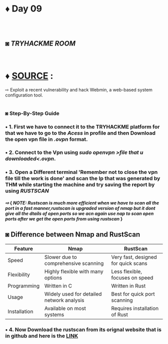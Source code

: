 # ♦ Day 09
</br>
</br>

## ◙ ***TRYHACKME ROOM***
 </br>
 
# ♦ [SOURCE](https://tryhackme.com/r/room/source) : 
   ⇨ Exploit a recent vulnerability and hack Webmin, a web-based system configuration tool. 
   </br>
   </br>
### ◙ Step-By-Step Guide 



### • 1. First we have to connect it to the TRYHACKME platform for that we have to go to the ***Acess*** in profile and then Download the open vpn file in ***.ovpn*** format.


### • 2. Connect to the Vpn using ***sudo openvpn >file that u downloaded<.ovpn***.

### • 3. Open a Different terminal 'Remember not to close the vpn file till the work is done' and scan the Ip that was generated by THM while starting the   machine and try saving the report by using ***RUSTSCAN*** </br>

  #### ***⇨*** { ***NOTE: Rustscan is much more efficient when we have to scan all the port in a fast manner,rustscan is upgraded version of nmap but it dont give all the dtails of open ports so we acn again use nap to scan open ports after we get the open ports from using rustscan*** }</br>


## ◙ Difference between Nmap and RustScan


|    Feature    |                    Nmap                   |               RustScan              |
| ------------- | ----------------------------------------- | ----------------------------------- |
|     Speed     | Slower due to comprehensive scanning      | Very fast, designed for quick scans |
|  Flexibility  | Highly flexible with many options         | Less flexible, focuses on speed     |
|  Programming  | Written in C                              | Written in Rust                     |
|     Usage     | Widely used for detailed network analysis | Best for quick port scanning        |
|  Installation | Available on most systems                 | Requires installation of Rust       | </br>



### • 4. Now Download the rustscan from its orignal website that is in github and here is the [LINK](https://github.com/RustScan/RustScan/releases/download/2.2.3/rustscan-2.2.3-x86_64-linux.tar.xz)
